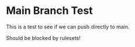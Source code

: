 # Main Branch Test

This is a test to see if we can push directly to main.

Should be blocked by rulesets! 